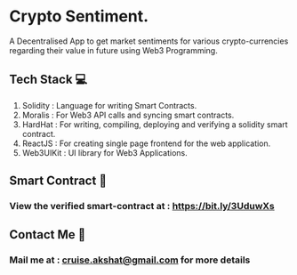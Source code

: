 # Crypto Sentiment.

A Decentralised App to get market sentiments for various crypto-currencies regarding their value in future using Web3 Programming.

## Tech Stack :computer:
1. Solidity : Language for writing Smart Contracts.
2. Moralis : For Web3 API calls and syncing smart contracts.
3. HardHat : For writing, compiling, deploying and verifying a solidity smart contract.
4. ReactJS : For creating single page frontend for the web application.
5. Web3UIKit : UI library for Web3 Applications.

## Smart Contract :ledger:
### View the verified smart-contract at : https://bit.ly/3UduwXs 

## Contact Me :speech_balloon:
### Mail me at : cruise.akshat@gmail.com for more details

